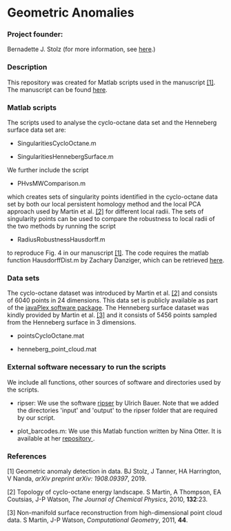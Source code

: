 # Geometric Anomalies

<h3> Project founder: </h3> Bernadette J. Stolz (for more information, see <a href="https://www.maths.ox.ac.uk/people/bernadette.stolz"> here</a>.)
  
<h3> Description </h3>
  
This repository was created for Matlab scripts used in the manuscript <a href="#GA">[1]</a>.
The manuscript can be found <a href="https://arxiv.org/pdf/1908.09397.pdf"> here</a>. 

<h3> Matlab scripts </h3>

The scripts used to analyse the cyclo-octane data set and the Henneberg surface data set are:

<ul>

<p>
<li>
SingularitiesCycloOctane.m
  
<p>
<li>
SingularitiesHennebergSurface.m
  
</ul>

We further include the script

<ul>

<p>
<li>

PHvsMWComparison.m

</ul>

which creates sets of singularity points identified in the cyclo-octane data set by both our local persistent homology method and the local PCA approach used by Martin et al. <a href="#Martin2010">[2]</a> for different local radii. The sets of singularity points can be used to compare the robustness to local radii of the two methods by running the script

<ul>

<p>
<li>

RadiusRobustnessHausdorff.m

</ul>
to reproduce Fig. 4 in our manuscript <a href="#GA">[1]</a>. The code requires the matlab function HausdorffDist.m by Zachary Danziger, which can be retrieved <a href="https://ch.mathworks.com/matlabcentral/fileexchange/26738-hausdorff-distance"> here</a>. 


<h3> Data sets </h3>

The cyclo-octane dataset was introduced by Martin et al. <a href="#Martin2010">[2]</a> and consists of 6040 points in 24 dimensions. This data set is publicly available as part of the <a href="http://appliedtopology.github.io/javaplex/"> javaPlex software package</a>. The Henneberg surface dataset was kindly provided by Martin et al. <a href="#Martin2011">[3]</a> and it consists of 5456 points sampled from the Henneberg surface in 3 dimensions.

<ul>

<p>
<li>

pointsCycloOctane.mat

<p>
<li>

henneberg_point_cloud.mat

</ul>


<h3> External software necessary to run the scripts </h3>

We include all functions, other sources of software and directories used by the scripts.

<ul>
<p>
<li>
ripser: We use the software <a href="https://github.com/Ripser/ripser"> ripser</a> by Ulrich Bauer. 
Note that we added the directories 'input' and 'output' to the ripser folder that are required by our script.

<p>
<li>
plot_barcodes.m: We use this Matlab function written by Nina Otter. It is available at her <a href="https://github.com/n-otter/PH-roadmap"> repository </a>.

</ul>

<h3> References </h3>
<a name="GA">[1]</a> Geometric anomaly detection in data. BJ Stolz, J Tanner, HA Harrington, V Nanda, <i>arXiv preprint arXiv: 1908.09397</i>, 2019.

<a name="Martin2010">[2]</a> Topology of cyclo-octane energy landscape. S Martin, A Thompson, EA Coutsias, J-P Watson, <i>The Journal of Chemical Physics</i>, 2010, <b>132</b>:23.

<a name="Martin2011">[3]</a> Non-manifold surface reconstruction from high-dimensional point cloud data. S Martin, J-P Watson, <i>Computational Geometry</i>, 2011, <b>44</b>.
